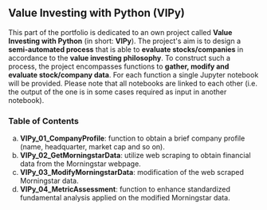 ## Value Investing with Python (VIPy)

This part of the portfolio is dedicated to an own project called **Value Investing with Python** (in short: **VIPy**). The project's aim is to design a **semi-automated process** that is able to **evaluate stocks/companies** in accordance to the **value investing philosophy**. To construct such a process, the project encompasses functions to **gather, modify and evaluate stock/company data**. For each function a single Jupyter notebook will be provided. Please note that all notebooks are linked to each other (i.e. the output of the one is in some cases required as input in another notebook).

### Table of Contents

<ol type="a">
  <li><strong>VIPy_01_CompanyProfile</strong>: function to obtain a brief company profile (name, headquarter, market cap and so on).</li>
  <li><strong>VIPy_02_GetMorningstarData</strong>: utilize web scraping to obtain financial data from the Morningstar webpage.</li>
  <li><strong>VIPy_03_ModifyMorningstarData</strong>: modification of the web scraped Morningstar data.</li>
  <li><strong>VIPy_04_MetricAssessment</strong>: function to enhance standardized fundamental analysis applied on the modified Morningstar data.</li>
</ol>
